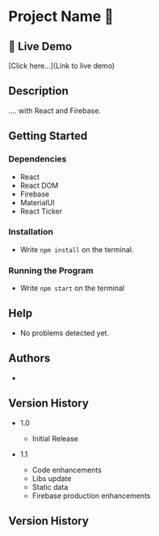 # Project Name 🚀

## 🔴 Live Demo

[Click here...](Link to live demo)

## Description

.... with React and Firebase.

## Getting Started

### Dependencies

- React
- React DOM
- Firebase
- MaterialUI
- React Ticker

### Installation

- Write `npm install` on the terminal.

### Running the Program

- Write `npm start` on the terminal

## Help

- No problems detected yet.

## Authors

- []()

## Version History

- 1.0

  - Initial Release

- 1.1
  - Code enhancements
  - Libs update
  - Static data
  - Firebase production enhancements

## Version History
